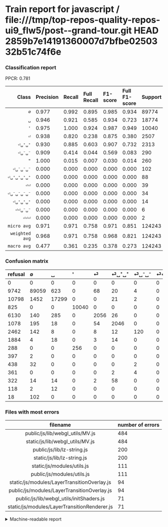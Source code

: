 # Train report for javascript / file:///tmp/top-repos-quality-repos-ui9_flw5/post--grand-tour.git HEAD 2859b7e14191360007d7bfbe0250332b51c74f6e

### Classification report

PPCR: 0.781

| Class | Precision | Recall | Full Recall | F1-score | Full F1-score | Support | Full Support | PPCR |
|------:|:----------|:-------|:------------|:---------|:---------|:--------|:-------------|:-----|
| `∅` | 0.977| 0.992| 0.895| 0.985| 0.934| 89774| 99516| 0.902 |
| `␣` | 0.946| 0.921| 0.585| 0.934| 0.723| 18774| 29572| 0.635 |
| `'` | 0.975| 1.000| 0.924| 0.987| 0.949| 10040| 10865| 0.924 |
| `⏎` | 0.938| 0.820| 0.238| 0.875| 0.380| 2507| 8637| 0.290 |
| `⏎␣⁺␣⁺` | 0.930| 0.885| 0.603| 0.907| 0.732| 2313| 3391| 0.682 |
| `⏎␣⁻␣⁻` | 0.909| 0.414| 0.044| 0.569| 0.083| 290| 2752| 0.105 |
| `"` | 1.000| 0.015| 0.007| 0.030| 0.014| 260| 548| 0.474 |
| `⏎␣⁻␣⁻␣⁻` | 0.000| 0.000| 0.000| 0.000| 0.000| 102| 120| 0.850 |
| `⏎␣⁺␣⁺␣⁺␣⁺` | 0.000| 0.000| 0.000| 0.000| 0.000| 88| 410| 0.215 |
| `⏎⏎` | 0.000| 0.000| 0.000| 0.000| 0.000| 39| 1923| 0.020 |
| `⏎␣⁻␣⁻␣⁻␣⁻` | 0.000| 0.000| 0.000| 0.000| 0.000| 34| 472| 0.072 |
| `⏎␣⁺␣⁺␣⁺` | 0.000| 0.000| 0.000| 0.000| 0.000| 14| 132| 0.106 |
| `⏎⏎␣⁻␣⁻` | 0.000| 0.000| 0.000| 0.000| 0.000| 6| 367| 0.016 |
| `⏎⏎⏎` | 0.000| 0.000| 0.000| 0.000| 0.000| 2| 399| 0.005 |
| `micro avg` | 0.971| 0.971| 0.758| 0.971| 0.851| 124243| 159104| 0.781 |
| `weighted avg` | 0.968| 0.971| 0.758| 0.968| 0.821| 124243| 159104| 0.781 |
| `macro avg` | 0.477| 0.361| 0.235| 0.378| 0.273| 124243| 159104| 0.781 |

### Confusion matrix

|refusal|  ∅| ␣| '| ⏎| ⏎␣⁺␣⁺| ⏎␣⁻␣⁻| ⏎⏎| "| ⏎⏎⏎| ⏎␣⁻␣⁻␣⁻␣⁻| ⏎⏎␣⁻␣⁻| ⏎␣⁺␣⁺␣⁺␣⁺| ⏎␣⁺␣⁺␣⁺| ⏎␣⁻␣⁻␣⁻| 
|:---|:---|:---|:---|:---|:---|:---|:---|:---|:---|:---|:---|:---|:---|:---|
|0 |0 |0 |0 |0 |0 |0 |0 |0 |0 |0 |0 |0 |0 |0 |
|9742 |89059 |623 |0 |68 |20 |4 |0 |0 |0 |0 |0 |0 |0 |0 |
|10798 |1452 |17299 |0 |0 |21 |2 |0 |0 |0 |0 |0 |0 |0 |0 |
|825 |0 |0 |10040 |0 |0 |0 |0 |0 |0 |0 |0 |0 |0 |0 |
|6130 |140 |285 |0 |2056 |26 |0 |0 |0 |0 |0 |0 |0 |0 |0 |
|1078 |195 |18 |0 |54 |2046 |0 |0 |0 |0 |0 |0 |0 |0 |0 |
|2462 |142 |8 |0 |8 |12 |120 |0 |0 |0 |0 |0 |0 |0 |0 |
|1884 |4 |18 |0 |3 |14 |0 |0 |0 |0 |0 |0 |0 |0 |0 |
|288 |0 |0 |256 |0 |0 |0 |0 |4 |0 |0 |0 |0 |0 |0 |
|397 |2 |0 |0 |0 |0 |0 |0 |0 |0 |0 |0 |0 |0 |0 |
|438 |32 |0 |0 |0 |0 |2 |0 |0 |0 |0 |0 |0 |0 |0 |
|361 |0 |0 |0 |0 |2 |4 |0 |0 |0 |0 |0 |0 |0 |0 |
|322 |14 |14 |0 |2 |58 |0 |0 |0 |0 |0 |0 |0 |0 |0 |
|118 |2 |12 |0 |0 |0 |0 |0 |0 |0 |0 |0 |0 |0 |0 |
|18 |102 |0 |0 |0 |0 |0 |0 |0 |0 |0 |0 |0 |0 |0 |

### Files with most errors

| filename | number of errors|
|:----:|:-----|
| public/js/lib/webgl_utils/MV.js | 484 |
| static/js/lib/webgl_utils/MV.js | 484 |
| public/js/lib/lz-string.js | 200 |
| static/js/lib/lz-string.js | 200 |
| static/js/modules/utils.js | 111 |
| public/js/modules/utils.js | 111 |
| static/js/modules/LayerTransitionOverlay.js | 94 |
| public/js/modules/LayerTransitionOverlay.js | 94 |
| public/js/lib/webgl_utils/initShaders.js | 71 |
| static/js/modules/LayerTransitionRenderer.js | 71 |

<details>
    <summary>Machine-readable report</summary>
```json
{
  "cl_report": {"\"": {"f1-score": 0.030303030303030307, "precision": 1.0, "recall": 0.015384615384615385, "support": 260}, "\u0027": {"f1-score": 0.987411487018096, "precision": 0.9751359751359752, "recall": 1.0, "support": 10040}, "macro avg": {"f1-score": 0.3776380854043861, "precision": 0.4769034527599028, "recall": 0.3605225986923602, "support": 124243}, "micro avg": {"f1-score": 0.9708715983999099, "precision": 0.9708715983999099, "recall": 0.9708715983999099, "support": 124243}, "weighted avg": {"f1-score": 0.9682159518245822, "precision": 0.9683309704747092, "recall": 0.9708715983999099, "support": 124243}, "\u2205": {"f1-score": 0.9845233752307675, "precision": 0.9771241112964101, "recall": 0.9920355559516119, "support": 89774}, "\u23ce": {"f1-score": 0.8752660706683694, "precision": 0.9383842994066636, "recall": 0.8201037096130833, "support": 2507}, "\u23ce\u23ce": {"f1-score": 0.0, "precision": 0.0, "recall": 0.0, "support": 39}, "\u23ce\u23ce\u23ce": {"f1-score": 0.0, "precision": 0.0, "recall": 0.0, "support": 2}, "\u23ce\u23ce\u2423\u207b\u2423\u207b": {"f1-score": 0.0, "precision": 0.0, "recall": 0.0, "support": 6}, "\u23ce\u2423\u207a\u2423\u207a": {"f1-score": 0.9069148936170213, "precision": 0.9304229195088677, "recall": 0.8845654993514915, "support": 2313}, "\u23ce\u2423\u207a\u2423\u207a\u2423\u207a": {"f1-score": 0.0, "precision": 0.0, "recall": 0.0, "support": 14}, "\u23ce\u2423\u207a\u2423\u207a\u2423\u207a\u2423\u207a": {"f1-score": 0.0, "precision": 0.0, "recall": 0.0, "support": 88}, "\u23ce\u2423\u207b\u2423\u207b": {"f1-score": 0.5687203791469194, "precision": 0.9090909090909091, "recall": 0.41379310344827586, "support": 290}, "\u23ce\u2423\u207b\u2423\u207b\u2423\u207b": {"f1-score": 0.0, "precision": 0.0, "recall": 0.0, "support": 102}, "\u23ce\u2423\u207b\u2423\u207b\u2423\u207b\u2423\u207b": {"f1-score": 0.0, "precision": 0.0, "recall": 0.0, "support": 34}, "\u2423": {"f1-score": 0.9337939596772017, "precision": 0.9464901241998139, "recall": 0.921433897943965, "support": 18774}},
  "cl_report_full": {"\"": {"f1-score": 0.014492753623188404, "precision": 1.0, "recall": 0.0072992700729927005, "support": 548}, "\u0027": {"f1-score": 0.9489154576815841, "precision": 0.9751359751359752, "recall": 0.9240681086056144, "support": 10865}, "macro avg": {"f1-score": 0.2725491365298206, "precision": 0.4769034527599028, "recall": 0.23544856725647414, "support": 159104}, "micro avg": {"f1-score": 0.8514224607989498, "precision": 0.9708715983999099, "recall": 0.7581456154465004, "support": 159104}, "weighted avg": {"f1-score": 0.8212321260597251, "precision": 0.9436195751100594, "recall": 0.7581456154465004, "support": 159104}, "\u2205": {"f1-score": 0.9342179796496382, "precision": 0.9771241112964101, "recall": 0.8949214196712086, "support": 99516}, "\u23ce": {"f1-score": 0.37975618766161806, "precision": 0.9383842994066636, "recall": 0.238045617691328, "support": 8637}, "\u23ce\u23ce": {"f1-score": 0.0, "precision": 0.0, "recall": 0.0, "support": 1923}, "\u23ce\u23ce\u23ce": {"f1-score": 0.0, "precision": 0.0, "recall": 0.0, "support": 399}, "\u23ce\u23ce\u2423\u207b\u2423\u207b": {"f1-score": 0.0, "precision": 0.0, "recall": 0.0, "support": 367}, "\u23ce\u2423\u207a\u2423\u207a": {"f1-score": 0.7320214669051879, "precision": 0.9304229195088677, "recall": 0.603361840165143, "support": 3391}, "\u23ce\u2423\u207a\u2423\u207a\u2423\u207a": {"f1-score": 0.0, "precision": 0.0, "recall": 0.0, "support": 132}, "\u23ce\u2423\u207a\u2423\u207a\u2423\u207a\u2423\u207a": {"f1-score": 0.0, "precision": 0.0, "recall": 0.0, "support": 410}, "\u23ce\u2423\u207b\u2423\u207b": {"f1-score": 0.08321775312066575, "precision": 0.9090909090909091, "recall": 0.0436046511627907, "support": 2752}, "\u23ce\u2423\u207b\u2423\u207b\u2423\u207b": {"f1-score": 0.0, "precision": 0.0, "recall": 0.0, "support": 120}, "\u23ce\u2423\u207b\u2423\u207b\u2423\u207b\u2423\u207b": {"f1-score": 0.0, "precision": 0.0, "recall": 0.0, "support": 472}, "\u2423": {"f1-score": 0.7230663127756066, "precision": 0.9464901241998139, "recall": 0.584979034221561, "support": 29572}},
  "ppcr": 0.7808917437650845
}
```
</details>

